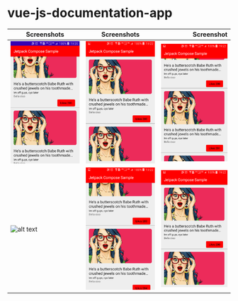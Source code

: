 # vue-js-documentation-app




| Screenshots        | Screenshots           | Screenshot  |
| ------------- |:-------------:| -----:|
|   ![alt text](https://github.com/elirehema/jetpack-compose/blob/master/screen_shots/1.png)   | ![alt text](https://github.com/elirehema/jetpack-compose/blob/master/screen_shots/2.png) | ![alt text](https://github.com/elirehema/jetpack-compose/blob/master/screen_shots/3.png) |
| ![alt text](https://github.com/elirehema/jetpack-compose/blob/master/screen_shots/4.png)      | ![alt text](https://github.com/elirehema/jetpack-compose/blob/master/screen_shots/5.png)      |   ![alt text](https://github.com/elirehema/jetpack-compose/blob/master/screen_shots/6.png) |
